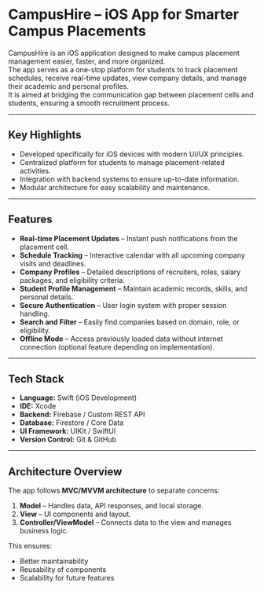 # CampusHire – iOS App for Smarter Campus Placements

CampusHire is an iOS application designed to make campus placement management easier, faster, and more organized.  
The app serves as a one-stop platform for students to track placement schedules, receive real-time updates, view company details, and manage their academic and personal profiles.  
It is aimed at bridging the communication gap between placement cells and students, ensuring a smooth recruitment process.

---

## Key Highlights
- Developed specifically for iOS devices with modern UI/UX principles.
- Centralized platform for students to manage placement-related activities.
- Integration with backend systems to ensure up-to-date information.
- Modular architecture for easy scalability and maintenance.

---

## Features
- **Real-time Placement Updates** – Instant push notifications from the placement cell.
- **Schedule Tracking** – Interactive calendar with all upcoming company visits and deadlines.
- **Company Profiles** – Detailed descriptions of recruiters, roles, salary packages, and eligibility criteria.
- **Student Profile Management** – Maintain academic records, skills, and personal details.
- **Secure Authentication** – User login system with proper session handling.
- **Search and Filter** – Easily find companies based on domain, role, or eligibility.
- **Offline Mode** – Access previously loaded data without internet connection (optional feature depending on implementation).

---

## Tech Stack
- **Language:** Swift (iOS Development)
- **IDE:** Xcode
- **Backend:** Firebase / Custom REST API
- **Database:** Firestore / Core Data
- **UI Framework:** UIKit / SwiftUI
- **Version Control:** Git & GitHub

---

## Architecture Overview
The app follows **MVC/MVVM architecture** to separate concerns:
1. **Model** – Handles data, API responses, and local storage.
2. **View** – UI components and layout.
3. **Controller/ViewModel** – Connects data to the view and manages business logic.

This ensures:
- Better maintainability
- Reusability of components
- Scalability for future features


